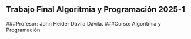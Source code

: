 ## Trabajo Final Algoritmia y Programación 2025-1
###Profesor: John Heider Dávila Dávila.
###Curso: Algoritmia y Programación
